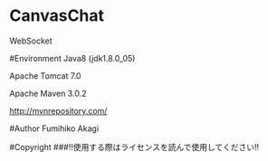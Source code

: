 # CanvasChat
WebSocket

#Environment
Java8 (jdk1.8.0_05)

Apache Tomcat 7.0

Apache Maven 3.0.2

http://mvnrepository.com/

#Author
Fumihiko Akagi

#Copyright
###!!使用する際はライセンスを読んで使用してください!!


